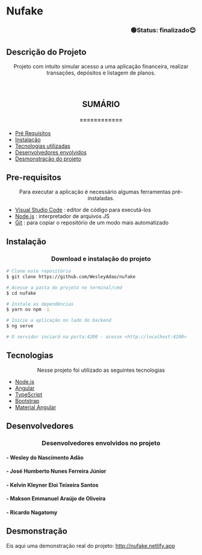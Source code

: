 # Nufake
### <div align="right">🟢Status: finalizado😊 </div>

## Descrição do Projeto
<div align="center">Projeto com intuito simular acesso a uma aplicação financeira, realizar transações, depósitos e listagem de planos.</div>
<br><br>

## <div align="center">SUMÁRIO</div>
#### <div align="center">============</div>
<!--ts-->
* [Pré Requisitos](#Pre-requisitos)
* [Instalação](#Instalação)
* [Tecnologias utilizadas](#tecnologias)
* [Desenvolvedores envolvidos](#Desenvolvedores)
* [Desmonstração do projeto](#Desmonstração)
<!--te-->

 ## Pre-requisitos
<div align="center"> Para executar a aplicação é necessário algumas ferramentas pré-instaladas.</div>

* [Visual Studio Code](https://code.visualstudio.com/) : editor de código para executá-los
* [Node.js](https://nodejs.org/en/) : interpretador de arquivos JS
* [Git](https://git-scm.com) : para copiar o repositório de um modo mais automatizado

## Instalação
### <div align="center">Download e instalação do projeto </div>

```bash
# Clone este repositório
$ git clone https://github.com/WesleyAdao/nufake

# Acesse a pasta do projeto no terminal/cmd
$ cd nufake

# Instale as dependências
$ yarn ou npm -i

# Inicie a aplicação no lado do backend
$ ng serve

# O servidor inciará na porta:4200 - acesse <http://localhost:4200>
```

## Tecnologias
<div align="center"> Nesse projeto foi utilizado as seguintes tecnologias</div>

- [Node.js](https://nodejs.org/en/)
- [Angular](https://angular.io/)
- [TypeScript](https://www.typescriptlang.org/)
- [Bootstrap](https://getbootstrap.com/)
- [Material Angular](https://material.angular.io/guide/getting-started)

## Desenvolvedores
### <div align="center">Desenvolvedores envolvidos no projeto</div>
#### - Wesley do Nascimento Adão
#### - José Humberto Nunes Ferreira Júnior
#### - Kelvin Kleyner Eloi Teixeira Santos
#### - Makson Emmanuel Araújo de Oliveira
#### - Ricardo Nagatomy

 ## Desmonstração
 Eis aqui uma demonstração real do projeto: http://nufake.netlify.app

